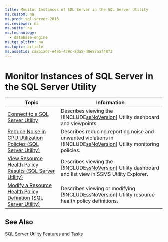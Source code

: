 ```yaml
---
title: Monitor Instances of SQL Server in the SQL Server Utility
ms.custom: na
ms.prod: sql-server-2016
ms.reviewer: na
ms.suite: na
ms.technology: 
  - database-engine
ms.tgt_pltfrm: na
ms.topic: article
ms.assetid: ca851a07-e4e5-439c-8da5-d8e97aaf4873
---
```

# Monitor Instances of SQL Server in the SQL Server Utility
  
  
|Topic|Information|  
|-----------|-----------------|  
|[Connect to a SQL Server Utility](../../Topics\TopicNameContainA/Connect-to-a-SQL-Server-Utility.md)|Describes viewing the [!INCLUDE[ssNoVersion](../../Token\Other/ssNoVersion_md.md)] Utility dashboard and viewpoints.|  
|[Reduce Noise in CPU Utilization Policies &#40;SQL Server Utility&#41;](../Topic/Reduce%20Noise%20in%20CPU%20Utilization%20Policies%20\(SQL%20Server%20Utility\).md)|Describes reducing reporting noise and unwanted violations in [!INCLUDE[ssNoVersion](../../Token\Other/ssNoVersion_md.md)] Utility monitoring policies.|  
|[View Resource Health Policy Results &#40;SQL Server Utility&#41;](../Topic/View%20Resource%20Health%20Policy%20Results%20\(SQL%20Server%20Utility\).md)|Describes viewing the [!INCLUDE[ssNoVersion](../../Token\Other/ssNoVersion_md.md)] Utility dashboard and list view in SSMS Utility Explorer.|  
|[Modify a Resource Health Policy Definition &#40;SQL Server Utility&#41;](../Topic/Modify%20a%20Resource%20Health%20Policy%20Definition%20\(SQL%20Server%20Utility\).md)|Describes viewing or modifying [!INCLUDE[ssNoVersion](../../Token\Other/ssNoVersion_md.md)] Utility resource health policy definitions.|  
  
## See Also  
 [SQL Server Utility Features and Tasks](../../Topics\TopicNameNotContainA/SQL-Server-Utility-Features-and-Tasks.md)  
  
  